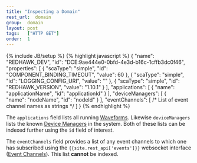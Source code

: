 ```yaml
---
title: "Inspecting a Domain"
rest_url:  domain
group:  domain
layout: post
tags:   ["HTTP GET"]
order:  1
---
```

{% include JB/setup %}
{% highlight javascript %}
{
    "name": "REDHAWK_DEV", 
    "id": "DCE:9ae444e0-0bfd-4e3d-b16c-1cffb3dc0f46", 
    "properties": [
        {
            "scaType": "simple", 
            "id": "COMPONENT_BINDING_TIMEOUT",
            "value": 60
        }, 
        {
            "scaType": "simple", 
            "id": "LOGGING_CONFIG_URI", 
            "value": ""
        }, 
        {
            "scaType": "simple", 
            "id": "REDHAWK_VERSION", 
            "value": "1.10.1"
        } 
    ], 
    "applications": [
        { 
            "name": "applicationName",
            "id":   "applicationId"
        }
    ], 
    "deviceManagers": [
        {   
            "name": "nodeName", 
            "id": "nodeId"
        }
    ], 
    "eventChannels": [
        /* List of event channel names as strings */
    ]
}
{% endhighlight %}

The `applications` field lists all running [Waveforms](/api/waveform.html).  Likewise `deviceManagers` lists the known [Device Managers](/api/devicemanager.html) in the system.  Both of these lists can be indexed further using the `id` field of interest.

The `eventChannels` field provides a list of any event channels to which one has subscribed using the `{{site.rest_api['events']}}` websocket interface ([Event Channels](/api/eventchannels.html)).  This list **cannot** be indexed.